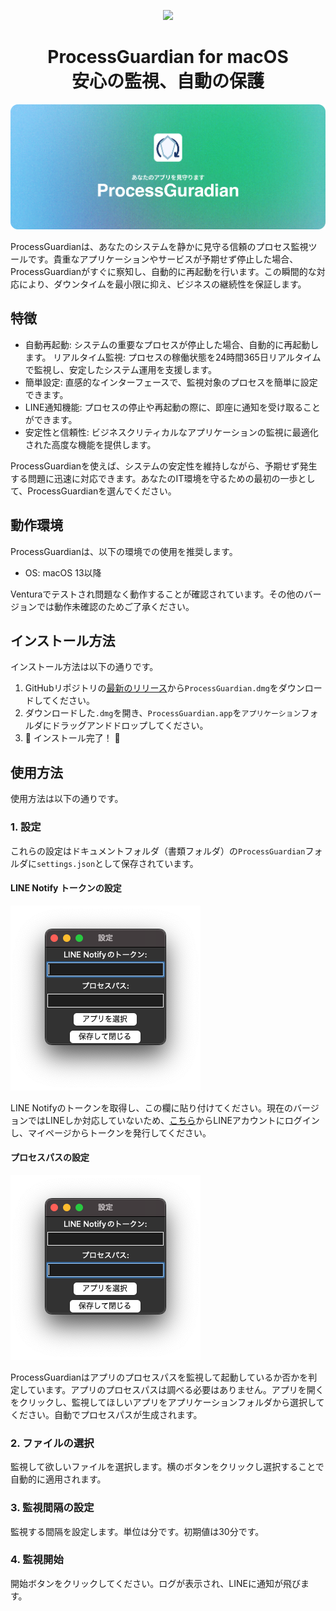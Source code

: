 
<p align="center">
    <img src="gp-128.ico">
    <h1 align="center">ProcessGuardian for macOS<br>安心の監視、自動の保護</h1>
</p>

<p align="center">
    <img src="img/main-pg.png">
</p>

ProcessGuardianは、あなたのシステムを静かに見守る信頼のプロセス監視ツールです。貴重なアプリケーションやサービスが予期せず停止した場合、ProcessGuardianがすぐに察知し、自動的に再起動を行います。この瞬間的な対応により、ダウンタイムを最小限に抑え、ビジネスの継続性を保証します。

## 特徴

- 自動再起動: システムの重要なプロセスが停止した場合、自動的に再起動します。
リアルタイム監視: プロセスの稼働状態を24時間365日リアルタイムで監視し、安定したシステム運用を支援します。
- 簡単設定: 直感的なインターフェースで、監視対象のプロセスを簡単に設定できます。
- LINE通知機能: プロセスの停止や再起動の際に、即座に通知を受け取ることができます。
- 安定性と信頼性: ビジネスクリティカルなアプリケーションの監視に最適化された高度な機能を提供します。

ProcessGuardianを使えば、システムの安定性を維持しながら、予期せず発生する問題に迅速に対応できます。あなたのIT環境を守るための最初の一歩として、ProcessGuardianを選んでください。

## 動作環境

ProcessGuardianは、以下の環境での使用を推奨します。

- OS: macOS 13以降

Venturaでテストされ問題なく動作することが確認されています。その他のバージョンでは動作未確認のためご了承ください。

## インストール方法

インストール方法は以下の通りです。

1. GitHubリポジトリの[最新のリリース](https://github.com/svertkatter/ProcessGuardian/releases)から`ProcessGuardian.dmg`をダウンロードしてください。
2. ダウンロードした`.dmg`を開き、`ProcessGuardian.app`を`アプリケーション`フォルダにドラッグアンドドロップしてください。
3. 🎉 インストール完了！ 🎉

## 使用方法

使用方法は以下の通りです。

### 1. 設定

これらの設定はドキュメントフォルダ（書類フォルダ）の`ProcessGuardian`フォルダに`settings.json`として保存されています。

#### LINE Notify トークンの設定

![](img/How-1.png)

LINE Notifyのトークンを取得し、この欄に貼り付けてください。現在のバージョンではLINEしか対応していないため、[こちら](https://notify-bot.line.me/ja/)からLINEアカウントにログインし、マイページからトークンを発行してください。

#### プロセスパスの設定

![](img/How-2.png)

ProcessGuardianはアプリのプロセスパスを監視して起動しているか否かを判定しています。アプリのプロセスパスは調べる必要はありません。アプリを開くをクリックし、監視してほしいアプリをアプリケーションフォルダから選択してください。自動でプロセスパスが生成されます。

### 2. ファイルの選択

監視して欲しいファイルを選択します。横のボタンをクリックし選択することで自動的に適用されます。

### 3. 監視間隔の設定

監視する間隔を設定します。単位は分です。初期値は30分です。

### 4. 監視開始

開始ボタンをクリックしてください。ログが表示され、LINEに通知が飛びます。